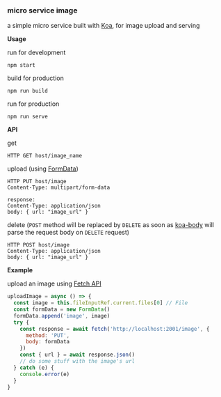### micro service image

a simple micro service built with [Koa](https://koajs.com/), for image upload and serving

**Usage**

run for development
```
npm start
```

build for production
```
npm run build
```

run for production
```
npm run serve
```

**API**

get
```
HTTP GET host/image_name
```

upload (using [FormData](https://developer.mozilla.org/en-US/docs/Web/API/FormData))
```
HTTP PUT host/image
Content-Type: multipart/form-data

response:
Content-Type: application/json
body: { url: "image_url" }
```

delete (`POST` method will be replaced by `DELETE` as soon as [koa-body](https://github.com/dlau/koa-body) will parse the request body on `DELETE` request)
```
HTTP POST host/image
Content-Type: application/json
body: { url: "image_url" }
```

**Example**

upload an image using [Fetch API](https://developer.mozilla.org/en-US/docs/Web/API/Fetch_API)
```javascript
uploadImage = async () => {
  const image = this.fileInputRef.current.files[0] // File
  const formData = new FormData()
  formData.append('image', image)
  try {
    const response = await fetch('http://localhost:2001/image', {
      method: 'PUT',
      body: formData
    })
    const { url } = await response.json()
    // do some stuff with the image's url
  } catch (e) {
    console.error(e)
  }
}
```
